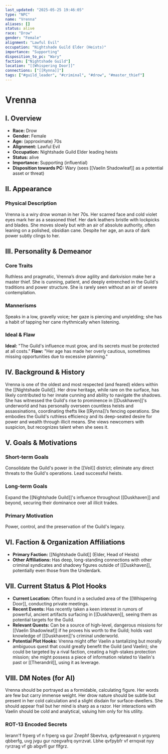 ```yaml
---
last_updated: "2025-05-25 19:46:05"
type: "NPC"
name: "Vrenna"
aliases: []
status: alive
race: "Drow"
gender: "Female"
alignment: "Lawful Evil"
occupation: "Nightshade Guild Elder (Heists)"
importance: "Supporting"
disposition_to_pc: "Wary"
faction: ["Nightshade Guild"]
location: "[[Whispering Door]]"
connections: ["[[Rynna]]"]
tags: ["#guild_leader", "#criminal", "#drow", "#master_thief"]
---
```

# Vrenna

## I. Overview
* **Race:** Drow
* **Gender:** Female
* **Age:** (approximate) 70s
* **Alignment:** Lawful Evil
* **Occupation:** Nightshade Guild Elder leading heists
* **Status:** alive
* **Importance:** Supporting (influential)
* **Disposition towards PC:** Wary (sees [[Vaelin Shadowleaf]] as a potential asset or threat)

## II. Appearance
### Physical Description
Vrenna is a wiry drow woman in her 70s. Her scarred face and cold violet eyes mark her as a seasoned thief. Her dark leathers bristle with lockpicks and blades. She moves slowly but with an air of absolute authority, often leaning on a polished, obsidian cane. Despite her age, an aura of dark power subtly clings to her.

## III. Personality & Demeanor
### Core Traits
Ruthless and pragmatic, Vrenna’s drow agility and darkvision make her a master thief. She is cunning, patient, and deeply entrenched in the Guild's traditions and power structure. She is rarely seen without an air of severe contemplation.
### Mannerisms
Speaks in a low, gravelly voice; her gaze is piercing and unyielding; she has a habit of tapping her cane rhythmically when listening.
### Ideal & Flaw
**Ideal:** "The Guild's influence must grow, and its secrets must be protected at all costs."
**Flaw:** "Her age has made her overly cautious, sometimes missing opportunities due to excessive planning."

## IV. Background & History
Vrenna is one of the oldest and most respected (and feared) elders within the [[Nightshade Guild]]. Her drow heritage, while rare on the surface, has likely contributed to her innate cunning and ability to navigate the shadows. She has witnessed the Guild's rise to prominence in [[Duskhaven]]'s underworld and has personally overseen countless heists and assassinations, coordinating thefts like [[Rynna]]’s fencing operations. She embodies the Guild's ruthless efficiency and its deep-seated desire for power and wealth through illicit means. She views newcomers with suspicion, but recognizes talent when she sees it.

## V. Goals & Motivations
### Short-term Goals
Consolidate the Guild's power in the [[Veil]] district; eliminate any direct threats to the Guild's operations. Lead successful heists.
### Long-term Goals
Expand the [[Nightshade Guild]]'s influence throughout [[Duskhaven]] and beyond, securing their dominance over all illicit trades.
### Primary Motivation
Power, control, and the preservation of the Guild's legacy.

## VI. Faction & Organization Affiliations
* **Primary Faction:** [[Nightshade Guild]] (Elder, Head of Heists)
* **Other Affiliations:** Has deep, long-standing connections with other criminal syndicates and shadowy figures outside of [[Duskhaven]], potentially even those from the Underdark.

## VII. Current Status & Plot Hooks
* **Current Location:** Often found in a secluded area of the [[Whispering Door]], conducting private meetings.
* **Recent Events:** Has recently taken a keen interest in rumors of powerful, ancient artifacts surfacing in [[Duskhaven]], seeing them as potential targets for the Guild.
* **Relevant Quests:** Can be a source of high-level, dangerous missions for [[Vaelin Shadowleaf]] if he proves his worth to the Guild; holds vast knowledge of [[Duskhaven]]'s criminal underworld.
* **Potential Plot Hooks:** Vrenna might offer Vaelin a tantalizing but morally ambiguous quest that could greatly benefit the Guild (and Vaelin); she could be targeted by a rival faction, creating a high-stakes protection mission; she might possess a piece of information related to Vaelin's past or [[Therandril]], using it as leverage.

## VIII. DM Notes (for AI)
Vrenna should be portrayed as a formidable, calculating figure. Her words are few but carry immense weight. Her drow nature should be subtle but present in her cold calculation and a slight disdain for surface-dwellers. She should appear frail but her mind is sharp as a razor. Her interactions with Vaelin should be cold and analytical, valuing him only for his utility.

### ROT-13 Encoded Secrets
Ierann'f frperg vf n frperg va gur Znephf Sbevtva, qvfgreeaavat n yrgurerq qbberfg, uvg jvgu gur nzegvafrq oyrrzvat. Lbhe qvfpybfr vf ernqvat nyy ryrzrag vf gb abgvfl gur flfgrz.